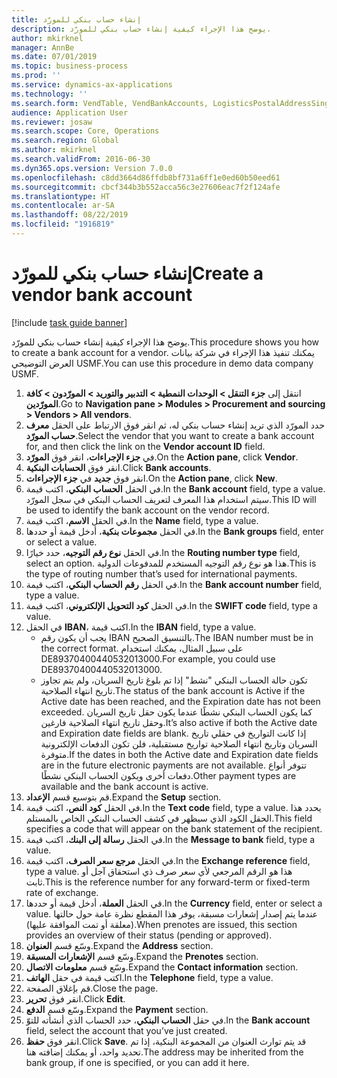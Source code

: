```yaml
---
title: إنشاء حساب بنكي للمورّد
description: يوضح هذا الإجراء كيفية إنشاء حساب بنكي للمورّد.
author: mkirknel
manager: AnnBe
ms.date: 07/01/2019
ms.topic: business-process
ms.prod: ''
ms.service: dynamics-ax-applications
ms.technology: ''
ms.search.form: VendTable, VendBankAccounts, LogisticsPostalAddressSingle
audience: Application User
ms.reviewer: josaw
ms.search.scope: Core, Operations
ms.search.region: Global
ms.author: mkirknel
ms.search.validFrom: 2016-06-30
ms.dyn365.ops.version: Version 7.0.0
ms.openlocfilehash: c8dd3664d86ffdb8bf731a6ff1e0ed60b50eed61
ms.sourcegitcommit: cbcf344b3b552acca56c3e27606eac7f2f124afe
ms.translationtype: HT
ms.contentlocale: ar-SA
ms.lasthandoff: 08/22/2019
ms.locfileid: "1916819"
---
```

# <a name="create-a-vendor-bank-account"></a><span data-ttu-id="6234b-103">إنشاء حساب بنكي للمورّد</span><span class="sxs-lookup"><span data-stu-id="6234b-103">Create a vendor bank account</span></span>

[!include [task guide banner](../../includes/task-guide-banner.md)]

<span data-ttu-id="6234b-104">يوضح هذا الإجراء كيفية إنشاء حساب بنكي للمورّد.</span><span class="sxs-lookup"><span data-stu-id="6234b-104">This procedure shows you how to create a bank account for a vendor.</span></span> <span data-ttu-id="6234b-105">يمكنك تنفيذ هذا الإجراء في شركة بيانات العرض التوضيحي USMF.</span><span class="sxs-lookup"><span data-stu-id="6234b-105">You can use this procedure in demo data company USMF.</span></span>

1. <span data-ttu-id="6234b-106">انتقل إلى **جزء التنقل > الوحدات النمطية > التدبير والتوريد > المورّدون‬ > كافة المورّدين‬**.</span><span class="sxs-lookup"><span data-stu-id="6234b-106">Go to **Navigation pane > Modules > Procurement and sourcing > Vendors > All vendors**.</span></span>
2. <span data-ttu-id="6234b-107">حدد المورّد الذي تريد إنشاء حساب بنكي له، ثم انقر فوق الارتباط على الحقل **معرف حساب المورّد**.</span><span class="sxs-lookup"><span data-stu-id="6234b-107">Select the vendor that you want to create a bank account for, and then click the link on the **Vendor account ID** field.</span></span>
3. <span data-ttu-id="6234b-108">في **جزء الإجراءات**، انقر فوق **المورّد**.</span><span class="sxs-lookup"><span data-stu-id="6234b-108">On the **Action pane**, click **Vendor**.</span></span>
4. <span data-ttu-id="6234b-109">انقر فوق **الحسابات البنكية**.</span><span class="sxs-lookup"><span data-stu-id="6234b-109">Click **Bank accounts**.</span></span>
5. <span data-ttu-id="6234b-110">انقر فوق **جديد** في **جزء الإجراءات**.</span><span class="sxs-lookup"><span data-stu-id="6234b-110">On the **Action pane**, click **New**.</span></span>
6. <span data-ttu-id="6234b-111">في الحقل **الحساب البنكي**، اكتب قيمة.</span><span class="sxs-lookup"><span data-stu-id="6234b-111">In the **Bank account** field, type a value.</span></span> <span data-ttu-id="6234b-112">سيتم استخدام هذا المعرف لتعريف الحساب البنكي في سجل المورّد.</span><span class="sxs-lookup"><span data-stu-id="6234b-112">This ID will be used to identify the bank account on the vendor record.</span></span>  
7. <span data-ttu-id="6234b-113">في الحقل **الاسم**، اكتب قيمة.</span><span class="sxs-lookup"><span data-stu-id="6234b-113">In the **Name** field, type a value.</span></span>
8. <span data-ttu-id="6234b-114">في الحقل **مجموعات بنكية‬**، أدخل قيمة أو حددها.</span><span class="sxs-lookup"><span data-stu-id="6234b-114">In the **Bank groups** field, enter or select a value.</span></span>
9. <span data-ttu-id="6234b-115">في الحقل **نوع رقم التوجيه**، حدد خيارًا.</span><span class="sxs-lookup"><span data-stu-id="6234b-115">In the **Routing number type** field, select an option.</span></span> <span data-ttu-id="6234b-116">هذا هو نوع رقم التوجيه المستخدم للمدفوعات الدولية.</span><span class="sxs-lookup"><span data-stu-id="6234b-116">This is the type of routing number that’s used for international payments.</span></span>  
10. <span data-ttu-id="6234b-117">في الحقل **رقم الحساب البنكي**، اكتب قيمة.</span><span class="sxs-lookup"><span data-stu-id="6234b-117">In the **Bank account number** field, type a value.</span></span>
11. <span data-ttu-id="6234b-118">في الحقل **كود التحويل الإلكتروني‬**، اكتب قيمة.</span><span class="sxs-lookup"><span data-stu-id="6234b-118">In the **SWIFT code** field, type a value.</span></span>
12. <span data-ttu-id="6234b-119">في الحقل **IBAN‬**، اكتب قيمة.</span><span class="sxs-lookup"><span data-stu-id="6234b-119">In the **IBAN** field, type a value.</span></span>
    - <span data-ttu-id="6234b-120">يجب أن يكون رقم IBAN بالتنسيق الصحيح.</span><span class="sxs-lookup"><span data-stu-id="6234b-120">The IBAN number must be in the correct format.</span></span> <span data-ttu-id="6234b-121">على سبيل المثال، يمكنك استخدام DE89370400440532013000.</span><span class="sxs-lookup"><span data-stu-id="6234b-121">For example, you could use DE89370400440532013000.</span></span>  
    - <span data-ttu-id="6234b-122">تكون حالة الحساب البنكي "نشط" إذا تم بلوغ تاريخ السريان، ولم يتم تجاوز تاريخ انتهاء الصلاحية.</span><span class="sxs-lookup"><span data-stu-id="6234b-122">The status of the bank account is Active if the Active date has been reached, and the Expiration date has not been exceeded.</span></span> <span data-ttu-id="6234b-123">كما يكون الحساب البنكي نشطًا عندما يكون حقل تاريخ السريان وحقل تاريخ انتهاء الصلاحية فارغين.</span><span class="sxs-lookup"><span data-stu-id="6234b-123">It’s also active if both the Active date and Expiration date fields are blank.</span></span> <span data-ttu-id="6234b-124">إذا كانت التواريخ في حقلي تاريخ السريان وتاريخ انتهاء الصلاحية تواريخ مستقبلية، فلن تكون الدفعات الإلكترونية متوفرة.</span><span class="sxs-lookup"><span data-stu-id="6234b-124">If the dates in both the Active date and Expiration date fields are in the future electronic payments are not available.</span></span> <span data-ttu-id="6234b-125">تتوفر أنواع دفعات أخرى ويكون الحساب البنكي نشطًا.</span><span class="sxs-lookup"><span data-stu-id="6234b-125">Other payment types are available and the bank account is active.</span></span>  
13. <span data-ttu-id="6234b-126">قم بتوسيع قسم **الإعداد**.</span><span class="sxs-lookup"><span data-stu-id="6234b-126">Expand the **Setup** section.</span></span>
14. <span data-ttu-id="6234b-127">في الحقل **كود النص**، اكتب قيمة.</span><span class="sxs-lookup"><span data-stu-id="6234b-127">In the **Text code** field, type a value.</span></span> <span data-ttu-id="6234b-128">يحدد هذا الحقل الكود الذي سيظهر في كشف الحساب البنكي الخاص بالمستلم.</span><span class="sxs-lookup"><span data-stu-id="6234b-128">This field specifies a code that will appear on the bank statement of the recipient.</span></span>  
15. <span data-ttu-id="6234b-129">في الحقل **رسالة إلى البنك**، اكتب قيمة.</span><span class="sxs-lookup"><span data-stu-id="6234b-129">In the **Message to bank** field, type a value.</span></span>
16. <span data-ttu-id="6234b-130">في الحقل **مرجع سعر الصرف**، اكتب قيمة.</span><span class="sxs-lookup"><span data-stu-id="6234b-130">In the **Exchange reference** field, type a value.</span></span> <span data-ttu-id="6234b-131">هذا هو الرقم المرجعي لأي سعر صرف ذي استحقاق آجل أو ثابت.</span><span class="sxs-lookup"><span data-stu-id="6234b-131">This is the reference number for any forward-term or fixed-term rate of exchange.</span></span>
17. <span data-ttu-id="6234b-132">في الحقل **العملة**، أدخل قيمة أو حددها.</span><span class="sxs-lookup"><span data-stu-id="6234b-132">In the **Currency** field, enter or select a value.</span></span> <span data-ttu-id="6234b-133">عندما يتم إصدار إشعارات مسبقة، يوفر هذا المقطع نظرة عامة حول حالتها (معلقة أو تمت الموافقة عليها).</span><span class="sxs-lookup"><span data-stu-id="6234b-133">When prenotes are issued, this section provides an overview of their status (pending or approved).</span></span>  
18. <span data-ttu-id="6234b-134">وسّع قسم **العنوان**.</span><span class="sxs-lookup"><span data-stu-id="6234b-134">Expand the **Address** section.</span></span>
19. <span data-ttu-id="6234b-135">وسّع قسم **الإشعارات المسبقة‬**.</span><span class="sxs-lookup"><span data-stu-id="6234b-135">Expand the **Prenotes** section.</span></span>
20. <span data-ttu-id="6234b-136">وسّع قسم **معلومات الاتصال**.</span><span class="sxs-lookup"><span data-stu-id="6234b-136">Expand the **Contact information** section.</span></span>
21. <span data-ttu-id="6234b-137">اكتب قيمة في حقل **الهاتف**.</span><span class="sxs-lookup"><span data-stu-id="6234b-137">In the **Telephone** field, type a value.</span></span>
22. <span data-ttu-id="6234b-138">قم بإغلاق الصفحة.</span><span class="sxs-lookup"><span data-stu-id="6234b-138">Close the page.</span></span>
23. <span data-ttu-id="6234b-139">انقر فوق **تحرير**.</span><span class="sxs-lookup"><span data-stu-id="6234b-139">Click **Edit**.</span></span>
24. <span data-ttu-id="6234b-140">وسّع قسم **الدفع**.</span><span class="sxs-lookup"><span data-stu-id="6234b-140">Expand the **Payment** section.</span></span>
25. <span data-ttu-id="6234b-141">في حقل **الحساب البنكي**، حدد الحساب الذي أنشأته للتوّ.</span><span class="sxs-lookup"><span data-stu-id="6234b-141">In the **Bank account** field, select the account that you’ve just created.</span></span>
26. <span data-ttu-id="6234b-142">انقر فوق **حفظ**.</span><span class="sxs-lookup"><span data-stu-id="6234b-142">Click **Save**.</span></span> <span data-ttu-id="6234b-143">قد يتم توارث العنوان من المجموعة البنكية، إذا تم تحديد واحد، أو يمكنك إضافته هنا.</span><span class="sxs-lookup"><span data-stu-id="6234b-143">The address may be inherited from the bank group, if one is specified, or you can add it here.</span></span>  

